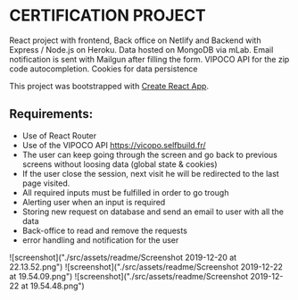# CERTIFICATION PROJECT

React project with frontend, Back office on Netlify and Backend with Express / Node.js on Heroku.
Data hosted on MongoDB via mLab.
Email notification is sent with Mailgun after filling the form.
VIPOCO API for the zip code autocompletion.
Cookies for data persistence

This project was bootstrapped with [Create React App](https://github.com/facebook/create-react-app).

## Requirements:

- Use of React Router
- Use of the VIPOCO API https://vicopo.selfbuild.fr/ 
- The user can keep going through the screen and go back to previous screens without loosing data (global state & cookies)
- If the user close the session, next visit he will be redirected to the last page visited. 
- All required inputs must be fulfilled in order to go trough
- Alerting user when an input is required 
- Storing new request on database and send an email to user with all the data
- Back-office to read and remove the requests 
- error handling and notification for the user

![screenshot]("./src/assets/readme/Screenshot 2019-12-20 at 22.13.52.png")
![screenshot]("./src/assets/readme/Screenshot 2019-12-22 at 19.54.09.png")
![screenshot]("./src/assets/readme/Screenshot 2019-12-22 at 19.54.48.png")